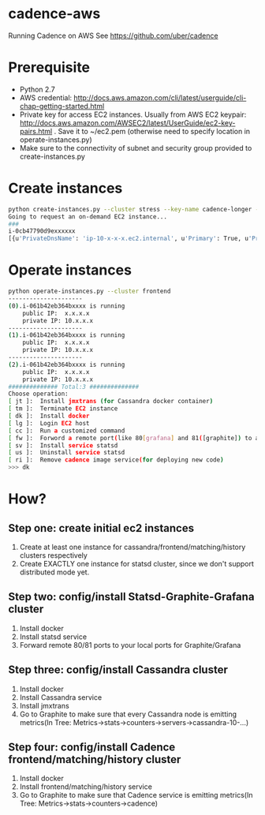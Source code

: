 # cadence-aws
Running Cadence on AWS
See https://github.com/uber/cadence

# Prerequisite
* Python 2.7
* AWS credential: http://docs.aws.amazon.com/cli/latest/userguide/cli-chap-getting-started.html
* Private key for access EC2 instances. Usually from AWS EC2 keypair: http://docs.aws.amazon.com/AWSEC2/latest/UserGuide/ec2-key-pairs.html . Save it to ~/ec2.pem (otherwise need to specify location in operate-instances.py)
* Make sure to the connectivity of subnet and security group provided to create-instances.py

# Create instances
```bash
python create-instances.py --cluster stress --key-name cadence-longer --subnet-id subnet-ddaa8xxx --security-group-id sg-f0574xxx
Going to request an on-demand EC2 instance...
###
i-0cb47790d9exxxxxx
[{u'PrivateDnsName': 'ip-10-x-x-x.ec2.internal', u'Primary': True, u'PrivateIpAddress': '10.x.x.x'}]

```


# Operate instances
```bash
python operate-instances.py --cluster frontend
---------------------
(0).i-061b42eb364bxxxx is running
	public IP:	x.x.x.x
	private IP:	10.x.x.x
---------------------
(1).i-061b42eb364bxxxx is running
	public IP:	x.x.x.x
	private IP:	10.x.x.x
---------------------
(2).i-061b42eb364bxxxx is running
	public IP:	x.x.x.x
	private IP:	10.x.x.x
############## Total:3 ##############
Choose operation:
[ jt ]:  Install jmxtrans (for Cassandra docker container)
[ tm ]:  Terminate EC2 instance
[ dk ]:  Install docker
[ lg ]:  Login EC2 host
[ cc ]:  Run a customized command
[ fw ]:  Forword a remote port(like 80[grafana] and 81([graphite]) to a local
[ sv ]:  Install service statsd
[ us ]:  Uninstall service statsd
[ ri ]:  Remove cadence image service(for deploying new code)
>>> dk
```

# How?
## Step one: create initial ec2 instances
1. Create at least one instance for cassandra/frontend/matching/history clusters respectively
2. Create EXACTLY one instance for statsd cluster, since we don't support distributed mode yet.

## Step two: config/install Statsd-Graphite-Grafana cluster
1. Install docker
2. Install statsd service
3. Forward remote 80/81 ports to your local ports for Graphite/Grafana

## Step three: config/install Cassandra cluster
1. Install docker
2. Install Cassandra service
3. Install jmxtrans
4. Go to Graphite to make sure that every Cassandra node is emitting metrics(In Tree: Metrics->stats->counters->servers->cassandra-10-...)

## Step four: config/install Cadence frontend/matching/history cluster
1. Install docker
2. Install frontend/matching/history service
3. Go to Graphite to make sure that Cadence service is emitting metrics(In Tree: Metrics->stats->counters->cadence)
